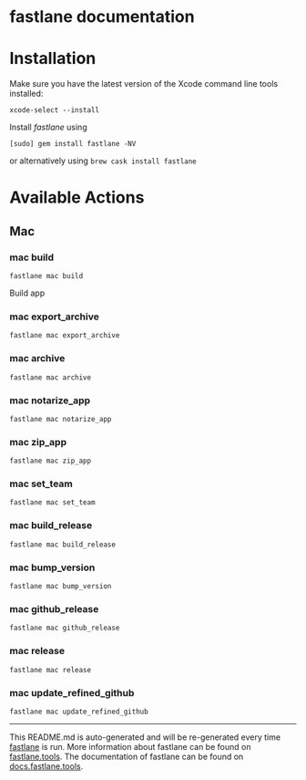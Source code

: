 fastlane documentation
================
# Installation

Make sure you have the latest version of the Xcode command line tools installed:

```
xcode-select --install
```

Install _fastlane_ using
```
[sudo] gem install fastlane -NV
```
or alternatively using `brew cask install fastlane`

# Available Actions
## Mac
### mac build
```
fastlane mac build
```
Build app
### mac export_archive
```
fastlane mac export_archive
```

### mac archive
```
fastlane mac archive
```

### mac notarize_app
```
fastlane mac notarize_app
```

### mac zip_app
```
fastlane mac zip_app
```

### mac set_team
```
fastlane mac set_team
```

### mac build_release
```
fastlane mac build_release
```

### mac bump_version
```
fastlane mac bump_version
```

### mac github_release
```
fastlane mac github_release
```

### mac release
```
fastlane mac release
```

### mac update_refined_github
```
fastlane mac update_refined_github
```


----

This README.md is auto-generated and will be re-generated every time [fastlane](https://fastlane.tools) is run.
More information about fastlane can be found on [fastlane.tools](https://fastlane.tools).
The documentation of fastlane can be found on [docs.fastlane.tools](https://docs.fastlane.tools).
